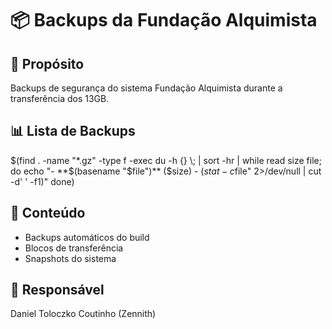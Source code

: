 # 📦 Backups da Fundação Alquimista

## 🎯 Propósito
Backups de segurança do sistema Fundação Alquimista durante a transferência dos 13GB.

## 📊 Lista de Backups

$(find . -name "*.gz" -type f -exec du -h {} \; | sort -hr | while read size file; do
  echo "- **$(basename "$file")** ($size) - $(stat -c %y "$file" 2>/dev/null | cut -d' ' -f1)"
done)

## 🔧 Conteúdo
- Backups automáticos do build
- Blocos de transferência
- Snapshots do sistema

## 👑 Responsável
Daniel Toloczko Coutinho (Zennith)
